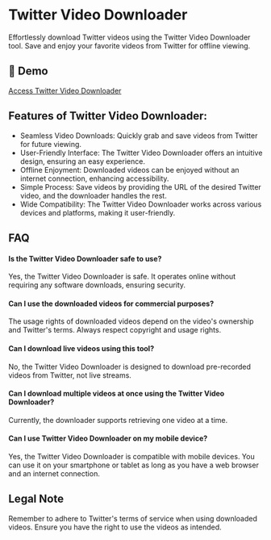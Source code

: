 # Twitter Video Downloader

Effortlessly download Twitter videos using the Twitter Video Downloader tool. Save and enjoy your favorite videos from Twitter for offline viewing.

## 🔗 Demo

[Access Twitter Video Downloader](https://imgpanda.com/twitter-video-downloader/)

## Features of Twitter Video Downloader:

- Seamless Video Downloads: Quickly grab and save videos from Twitter for future viewing.
- User-Friendly Interface: The Twitter Video Downloader offers an intuitive design, ensuring an easy experience.
- Offline Enjoyment: Downloaded videos can be enjoyed without an internet connection, enhancing accessibility.
- Simple Process: Save videos by providing the URL of the desired Twitter video, and the downloader handles the rest.
- Wide Compatibility: The Twitter Video Downloader works across various devices and platforms, making it user-friendly.

## FAQ

#### Is the Twitter Video Downloader safe to use?

Yes, the Twitter Video Downloader is safe. It operates online without requiring any software downloads, ensuring security.

#### Can I use the downloaded videos for commercial purposes?

The usage rights of downloaded videos depend on the video's ownership and Twitter's terms. Always respect copyright and usage rights.

#### Can I download live videos using this tool?

No, the Twitter Video Downloader is designed to download pre-recorded videos from Twitter, not live streams.

#### Can I download multiple videos at once using the Twitter Video Downloader?

Currently, the downloader supports retrieving one video at a time.

#### Can I use Twitter Video Downloader on my mobile device?

Yes, the Twitter Video Downloader is compatible with mobile devices. You can use it on your smartphone or tablet as long as you have a web browser and an internet connection.

## Legal Note

Remember to adhere to Twitter's terms of service when using downloaded videos. Ensure you have the right to use the videos as intended.
